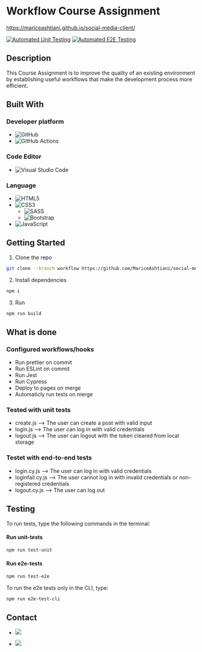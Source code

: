 # Workflow Course Assignment


https://mariceashtiani.github.io/social-media-client/


[![Automated Unit Testing](https://github.com/MariceAshtiani/social-media-client/actions/workflows/unit-test.yml/badge.svg)](https://github.com/MariceAshtiani/social-media-client/actions/workflows/unit-test.yml)
[![Automated E2E Testing](https://github.com/MariceAshtiani/social-media-client/actions/workflows/e2e-test.yml/badge.svg)](https://github.com/MariceAshtiani/social-media-client/actions/workflows/e2e-test.yml)



## Description

This Course Assignment is to improve the quality of an existing environment by establishing useful workflows that make the development process more efficient. 


## Built With

### Developer platform

- ![GitHub](https://img.shields.io/badge/github-%23121011.svg?style=for-the-badge&logo=github&logoColor=white)
- ![GitHub Actions](https://img.shields.io/badge/github%20actions-%232671E5.svg?style=for-the-badge&logo=githubactions&logoColor=white)

### Code Editor

- ![Visual Studio Code](https://img.shields.io/badge/Visual%20Studio%20Code-0078d7.svg?style=for-the-badge&logo=visual-studio-code&logoColor=white)

### Language

- ![HTML5](https://img.shields.io/badge/html5-%23E34F26.svg?style=for-the-badge&logo=html5&logoColor=white)
- ![CSS3](https://img.shields.io/badge/css3-%231572B6.svg?style=for-the-badge&logo=css3&logoColor=white)
  - ![SASS](https://img.shields.io/badge/SASS-hotpink.svg?style=for-the-badge&logo=SASS&logoColor=white)
  -	![Bootstrap](https://img.shields.io/badge/bootstrap-%23563D7C.svg?style=for-the-badge&logo=bootstrap&logoColor=white)
- ![JavaScript](https://img.shields.io/badge/javascript-%23323330.svg?style=for-the-badge&logo=javascript&logoColor=%23F7DF1E)


## Getting Started


1. Clone the repo

```bash
git clone --branch workflow https://github.com/MariceAshtiani/social-media-client.git
```

2. Install dependencies

```bash
npm i
```

3. Run
```bash
npm run build
```

## What is done
### Configured workflows/hooks
- Run prettier on commit
- Run ESLint on commit
- Run Jest
- Run Cypress
- Deploy to pages on merge
- Automaticly run tests on merge

### Tested with unit tests
- create.js --> The user can create a post with valid input
- login.js --> The user can log in with valid credentials
- logout.js --> The user can logout with the token cleared from local storage

### Testet with end-to-end tests
- login.cy.js --> The user can log in with valid credentials
- loginfail.cy.js --> The user cannot log in with invalid credentials or non-registered credentials
- logout.cy.js --> The user can log out


## Testing
To run tests, type the following commands in the terminal:

#### Run unit-tests
```bash
npm run test-unit
```

#### Run e2e-tests
```bash
npm run test-e2e 
```

To run the e2e tests only in the CLI, type:
```bash
npm run e2e-test-cli
```

## Contact

- [<img src="https://img.shields.io/badge/Discord-7289DA?style=for-the-badge&logo=discord&logoColor=white">](https://discordapp.com/users/900117499662708807)

- [<img src="https://img.shields.io/badge/Gmail-D14836?style=for-the-badge&logo=gmail&logoColor=white">](mailto:marice6795@gmail.com)
